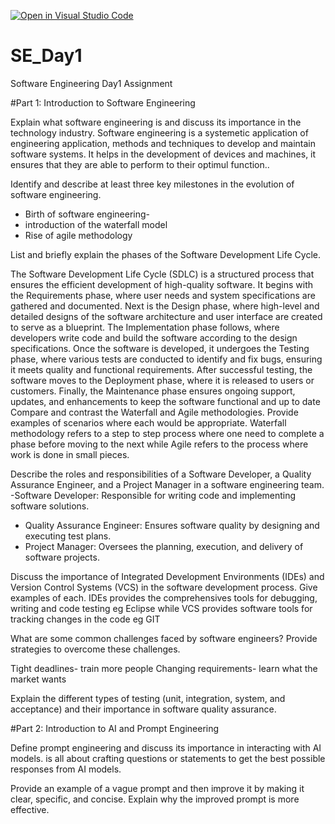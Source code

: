 [![Open in Visual Studio Code](https://classroom.github.com/assets/open-in-vscode-2e0aaae1b6195c2367325f4f02e2d04e9abb55f0b24a779b69b11b9e10269abc.svg)](https://classroom.github.com/online_ide?assignment_repo_id=18919080&assignment_repo_type=AssignmentRepo)
# SE_Day1
Software Engineering Day1 Assignment

#Part 1: Introduction to Software Engineering

Explain what software engineering is and discuss its importance in the technology industry.
Software engineering is a systemetic application of engineering application, methods and techniques to develop and maintain software systems. It helps in the development of devices and machines, it ensures that they are able to perform to their optimul function..

Identify and describe at least three key milestones in the evolution of software engineering.
- Birth of software engineering-
- introduction of the waterfall model
- Rise of agile methodology 

List and briefly explain the phases of the Software Development Life Cycle.

The Software Development Life Cycle (SDLC) is a structured process that ensures the efficient development of high-quality software. It begins with the Requirements phase, where user needs and system specifications are gathered and documented. Next is the Design phase, where high-level and detailed designs of the software architecture and user interface are created to serve as a blueprint. The Implementation phase follows, where developers write code and build the software according to the design specifications. Once the software is developed, it undergoes the Testing phase, where various tests are conducted to identify and fix bugs, ensuring it meets quality and functional requirements. After successful testing, the software moves to the Deployment phase, where it is released to users or customers. Finally, the Maintenance phase ensures ongoing support, updates, and enhancements to keep the software functional and up to date
Compare and contrast the Waterfall and Agile methodologies. Provide examples of scenarios where each would be appropriate.
Waterfall methodology refers to a step to step process where one need to complete a phase before moving to the next while Agile refers to the process where work is done in small pieces.

Describe the roles and responsibilities of a Software Developer, a Quality Assurance Engineer, and a Project Manager in a software engineering team.
-Software Developer: Responsible for writing code and implementing software solutions.
- Quality Assurance Engineer: Ensures software quality by designing and executing test plans.
- Project Manager: Oversees the planning, execution, and delivery of software projects.

Discuss the importance of Integrated Development Environments (IDEs) and Version Control Systems (VCS) in the software development process. Give examples of each.
IDEs provides the comprehensives tools for debugging, writing and code testing eg Eclipse while VCS provides software tools for tracking changes in the code eg GIT

What are some common challenges faced by software engineers? Provide strategies to overcome these challenges.

Tight deadlines- train more people
Changing requirements- learn what the market wants

Explain the different types of testing (unit, integration, system, and acceptance) and their importance in software quality assurance.


#Part 2: Introduction to AI and Prompt Engineering


Define prompt engineering and discuss its importance in interacting with AI models.
is all about crafting questions or statements to get the best possible responses from AI models. 


Provide an example of a vague prompt and then improve it by making it clear, specific, and concise. Explain why the improved prompt is more effective.
